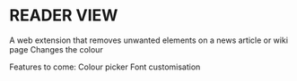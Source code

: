 # READER VIEW

A web extension that removes unwanted elements on a news article or wiki page
Changes the colour

Features to come:
Colour picker
Font customisation
